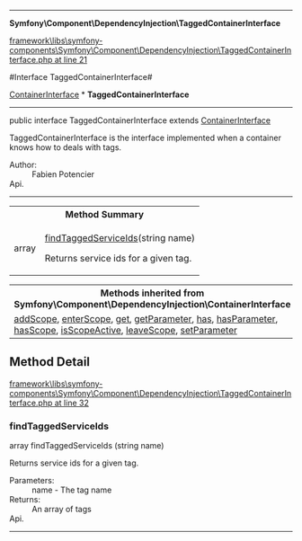 

- - -

**Symfony\Component\DependencyInjection\TaggedContainerInterface**


<a href="https://github.com/JeyDotC/Hirudo/blob/master/framework/libs/symfony-components/Symfony/Component/DependencyInjection/TaggedContainerInterface.php#L21" >framework\libs\symfony-components\Symfony\Component\DependencyInjection\TaggedContainerInterface.php at line 21</a>

#Interface TaggedContainerInterface#

<a href="">ContainerInterface</a>
    * **TaggedContainerInterface**




- - -

<p class="signature"><span class='k'>public  interface</span> <span class='nx'>TaggedContainerInterface</span>
extends <a href="">ContainerInterface</a>

</p>

<div class="comment" id="overview_description"><p>TaggedContainerInterface is the interface implemented when a container knows how to deals with tags.</p></div>

<dl>
<dt>Author:</dt>
<dd>Fabien Potencier <fabien@symfony.com></dd>
<dt>Api.</dt>
</dl>


- - -

<table id="summary_method">
<tr><th colspan="2">Method Summary</th></tr>
<tr>
<td><span class='k'></span> <span class='nx'>array</span></td>
<td class="description"><p class="name"><a href="#findtaggedserviceids">findTaggedServiceIds</a>(string name)</p><p class="description">Returns service ids for a given tag.</p></td>
</tr>
</table>

<table class="inherit">
<tr><th colspan="2">Methods inherited from Symfony\Component\DependencyInjection\ContainerInterface</th></tr>
<tr><td><a href="">addScope</a>, <a href="">enterScope</a>, <a href="">get</a>, <a href="">getParameter</a>, <a href="">has</a>, <a href="">hasParameter</a>, <a href="">hasScope</a>, <a href="">isScopeActive</a>, <a href="">leaveScope</a>, <a href="">setParameter</a></td></tr></table>

<h2 id="detail_method">Method Detail</h2>

<a href="https://github.com/JeyDotC/Hirudo/blob/master/framework/libs/symfony-components/Symfony/Component/DependencyInjection/TaggedContainerInterface.php#L32" >framework\libs\symfony-components\Symfony\Component\DependencyInjection\TaggedContainerInterface.php at line 32</a>

<h3 id="findTaggedServiceIds()">findTaggedServiceIds</h3>
<span class='k'></span> <span class='nx'>array</span> <span class='nf'>findTaggedServiceIds</span> (string name)

<div class="details">
<p>Returns service ids for a given tag.</p><dl>
<dt>Parameters:</dt>
<dd>name - The tag name</dd>
<dt>Returns:</dt>
<dd>An array of tags</dd>
<dt>Api.</dt>
</dl>

</div>

- - -

